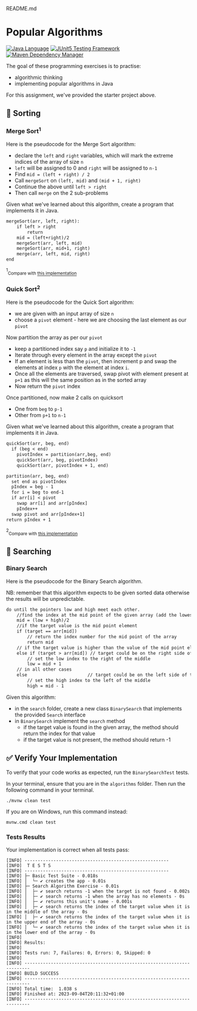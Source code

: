 README.md

# Popular Algorithms

[![Java Language](https://img.shields.io/badge/PLATFORM-OpenJDK-3A75B0.svg?style=for-the-badge)][1]
[![JUnit5 Testing Framework](https://img.shields.io/badge/testing%20framework-JUnit5-26A162.svg?style=for-the-badge)][2]
[![Maven Dependency Manager](https://img.shields.io/badge/dependency%20manager-Maven-AA215A.svg?style=for-the-badge)][3]

The goal of these programming exercises is to practise:
- algorithmic thinking
- implementing popular algorithms in Java

For this assignment, we've provided the starter project above.

## :pushpin: Sorting

### Merge Sort<sup>1</sup>

Here is the pseudocode for the Merge Sort algorithm:

- declare the `left` and `right` variables, which will mark the extreme indices of the array of size `n`
- `left` will be assigned to 0 and `right` will be assigned to `n-1`
- Find `mid = (left + right) / 2`
- Call `mergeSort` on `(left, mid)` and `(mid + 1, right)`
- Continue the above until `left > right`
- Then call `merge` on the 2 sub-problems

Given what we've learned about this algorithm, create a program that implements it in Java.

```txt
mergeSort(arr, left, right):
    if left > right 
        return
    mid = (left+right)/2
    mergeSort(arr, left, mid)
    mergeSort(arr, mid+1, right)
    merge(arr, left, mid, right)
end
```

<sup>1</sup><sub>Compare with [this implementation][4]</sub>

### Quick Sort<sup>2</sup>

Here is the pseudocode for the Quick Sort algorithm:

- we are given with an input array of size `n`
- choose a `pivot` element - here we are choosing the last element as our `pivot`

Now partition the array as per our `pivot`
- keep a partitioned index say `p` and initialize it to `-1`
- Iterate through every element in the array except the `pivot`
- If an element is less than the `pivot`, then increment p and swap the elements at index `p` with the element at index `i`.
- Once all the elements are traversed, swap pivot with element present at `p+1` as this will the same position as in the sorted array
- Now return the `pivot` index

Once partitioned, now make 2 calls on quicksort
- One from `beg` to `p-1`
- Other from `p+1` to `n-1`

Given what we've learned about this algorithm, create a program that implements it in Java.

```txt
quickSort(arr, beg, end)
  if (beg < end)
    pivotIndex = partition(arr,beg, end)
    quickSort(arr, beg, pivotIndex)
    quickSort(arr, pivotIndex + 1, end)

partition(arr, beg, end)
  set end as pivotIndex
  pIndex = beg - 1
  for i = beg to end-1
  if arr[i] < pivot
    swap arr[i] and arr[pIndex]
    pIndex++
  swap pivot and arr[pIndex+1]
return pIndex + 1
```

<sup>2</sup><sub>Compare with [this implementation][5]</sub>


## :pushpin: Searching

### Binary Search
Here is the pseudocode for the Binary Search algorithm.

NB: remember that this algorithm expects to be given sorted data otherwise the results will be unpredictable.
```txt
do until the pointers low and high meet each other.
    //find the index at the mid point of the given array (add the lowest index to the highest index and divide by two, e.g. 0 + 10 / 2 = 5)
    mid = (low + high)/2
    //if the target value is the mid point element
    if (target == arr[mid])
        // return the index number for the mid point of the array 
        return mid
    // if the target value is higher than the value of the mid point element 
    else if (target > arr[mid]) // target could be on the right side of the array
        // set the low index to the right of the middle 
        low = mid + 1
    // in all other cases
    else                       // target could be on the left side of the array
        // set the high index to the left of the middle
        high = mid - 1
```

Given this algorithm:
- in the `search` folder, create a new class `BinarySearch` that implements the provided `Search` interface
- in `BinarySearch` implement the `search` method
  - if the target value is found in the given array, the method should return the index for that value
  - if the target value is not present, the method should return -1

## :white_check_mark: Verify Your Implementation

To verify that your code works as expected, run the `BinarySearchTest` tests.

In your terminal, ensure that you are in the `algorithms` folder.
Then run the following command in your terminal.

```shell
./mvnw clean test
```

If you are on Windows, run this command instead:

```shell
mvnw.cmd clean test
```

### Tests Results

Your implementation is correct when all tests pass:

```shell
[INFO] -------------------------------------------------------
[INFO]  T E S T S
[INFO] -------------------------------------------------------
[INFO] ├─ Basic Test Suite - 0.018s
[INFO] │  └─ ✔ creates the app - 0.01s
[INFO] ├─ Search Algorithm Exercise - 0.01s
[INFO] │  ├─ ✔ search returns -1 when the target is not found - 0.002s
[INFO] │  ├─ ✔ search returns -1 when the array has no elements - 0s
[INFO] │  ├─ ✔ returns this unit's name - 0.001s
[INFO] │  ├─ ✔ search returns the index of the target value when it is in the middle of the array - 0s
[INFO] │  ├─ ✔ search returns the index of the target value when it is in the upper end of the array - 0s
[INFO] │  └─ ✔ search returns the index of the target value when it is in the lower end of the array - 0s
[INFO] 
[INFO] Results:
[INFO] 
[INFO] Tests run: 7, Failures: 0, Errors: 0, Skipped: 0
[INFO] 
[INFO] ------------------------------------------------------------------------
[INFO] BUILD SUCCESS
[INFO] ------------------------------------------------------------------------
[INFO] Total time:  1.038 s
[INFO] Finished at: 2023-09-04T20:11:32+01:00
[INFO] ------------------------------------------------------------------------

```

[1]: https://docs.oracle.com/javase/11/docs/api/index.html
[2]: https://junit.org/junit5/
[3]: https://maven.apache.org/
[4]: https://www.programiz.com/java-programming/examples/merge-sort
[5]: https://www.programiz.com/java-programming/examples/quick-sort